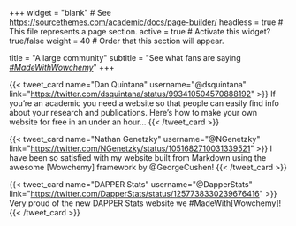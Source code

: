 +++
widget = "blank"  # See https://sourcethemes.com/academic/docs/page-builder/
headless = true  # This file represents a page section.
active = true  # Activate this widget? true/false
weight = 40  # Order that this section will appear.

title = "A large community"
subtitle = "See what fans are saying [*#MadeWithWowchemy*](https://twitter.com/search?q=(%23MadeWithWowchemy%20OR%20%23MadeWithAcademic)&src=typed_query)"
+++

<div class="tweets card-columns">

{{< tweet_card name="Dan Quintana" username="@dsquintana" link="https://twitter.com/dsquintana/status/993410504570888192" >}}
If you’re an academic you need a website so that people can easily find info about your research and publications. Here’s how to make your own website for free in an under an hour...
{{< /tweet_card >}}

{{< tweet_card name="Nathan Genetzky" username="@NGenetzky" link="https://twitter.com/NGenetzky/status/1051682710031339521" >}}
I have been so satisfied with my website built from Markdown using the awesome [Wowchemy] framework by @GeorgeCushen!
{{< /tweet_card >}}

{{< tweet_card name="DAPPER Stats" username="@DapperStats" link="https://twitter.com/DapperStats/status/1257738330239676416" >}}
Very proud of the new DAPPER Stats website we #MadeWith[Wowchemy]!
{{< /tweet_card >}}

</div>
